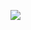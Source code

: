 ![](https://komarev.com/ghpvc/?username=funtiimefoxy&color=ff69b4&style=plastic&label="MY+VIEWERS!")
